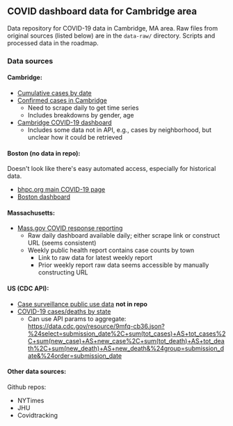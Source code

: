 ## COVID dashboard data for Cambridge area

Data repository for COVID-19 data in Cambridge, MA area. Raw files from original
sources (listed below) are in the `data-raw/` directory. Scripts and processed
data in the roadmap.

### Data sources

#### Cambridge:

- [Cumulative cases by date](https://data.cambridgema.gov/Public-Health/COVID-19-Cumulative-Cases-by-Date/tdt9-vq5y)
- [Confirmed cases in Cambridge](https://data.cambridgema.gov/Public-Health/Confirmed-COVID-19-Cases-in-Cambridge/inw8-ircw)
  - Need to scrape daily to get time series
  - Includes breakdowns by gender, age
- [Cambridge COVID-19 dashboard](https://cityofcambridge.shinyapps.io/COVID19/)
  - Includes some data not in API, e.g., cases by neighborhood, but unclear how it could be retrieved

#### Boston (**no data in repo**):

Doesn't look like there's easy automated access, especially for historical data.

- [bhpc.org main COVID-19 page](https://www.bphc.org/whatwedo/infectious-diseases/Infectious-Diseases-A-to-Z/covid-19/Pages/default.aspx)
- [Boston dashboard](https://dashboard.cityofboston.gov/t/Guest_Access_Enabled/views/COVID-19/Dashboard1?:showAppBanner=false&:display_count=n&:showVizHome=n&:origin=viz_share_link&:isGuestRedirectFromVizportal=y&:embed=y)

  
#### Massachusetts:

- [Mass.gov COVID response reporting](https://www.mass.gov/info-details/covid-19-response-reporting)
  - Raw daily dashboard available daily; either scrape link or construct URL
    (seems consistent)
  - Weekly public health report contains case counts by town
    - Link to raw data for latest weekly report
    - Prior weekly report raw data seems accessible by manually constructing URL
    
#### US (CDC API):

- [Case surveillance public use data](https://data.cdc.gov/Case-Surveillance/COVID-19-Case-Surveillance-Public-Use-Data/vbim-akqf) 
  **not in repo**
- [COVID-19 cases/deaths by state](https://data.cdc.gov/Case-Surveillance/United-States-COVID-19-Cases-and-Deaths-by-State-o/9mfq-cb36)
  - Can use API params to aggregate: <https://data.cdc.gov/resource/9mfq-cb36.json?%24select=submission_date%2C+sum(tot_cases)+AS+tot_cases%2C+sum(new_case)+AS+new_case%2C+sum(tot_death)+AS+tot_death%2C+sum(new_death)+AS+new_death&%24group=submission_date&%24order=submission_date>

#### Other data sources:

Github repos:

- NYTimes
- JHU
- Covidtracking

